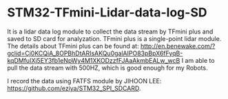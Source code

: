 # STM32-TFmini-Lidar-data-log-SD
It is a lidar data log module to collect the data stream by TFmini plus and saved to SD card for analyzation. 
TFmini plus is a single-point lidar module. The details about TFmini plus can be found at:
               http://en.benewake.com/?gclid=Cj0KCQiA_8OPBhDtARIsAKQu0galAIPO83pBpX6fFyqB-kqDMfuIXj5EY3fb1eNpWy4M1XKODzzfFJAaAkmbEALw_wcB
I am able to pull the data stream with 500HZ, which is good enough for my Robots. 

I record the data using FATFS module by JIHOON LEE: https://github.com/eziya/STM32_SPI_SDCARD. 
